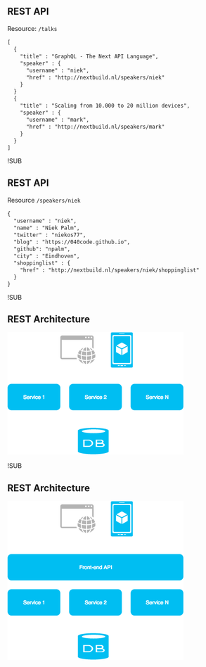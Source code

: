 ## REST API

Resource: `/talks`
```
[
  {
    "title" : "GraphQL - The Next API Language",
    "speaker" : {
      "username" : "niek",
      "href" : "http://nextbuild.nl/speakers/niek"
    }
  }
  {
    "title" : "Scaling from 10.000 to 20 million devices",
    "speaker" : {
      "username" : "mark",
      "href" : "http://nextbuild.nl/speakers/mark"
    }
  }
]

```


!SUB
## REST API
Resource `/speakers/niek`

```
{
  "username" : "niek",
  "name" : "Niek Palm",
  "twitter" : "niekos77",
  "blog" : "https://040code.github.io",
  "github": "npalm",
  "city" : "Eindhoven",
  "shoppinglist" : {
    "href" : "http://nextbuild.nl/speakers/niek/shoppinglist"
  }
}
```

!SUB
## REST Architecture
![rest](images/rest-architecture.png)

!SUB
## REST Architecture
![rest-2](images/rest-architecture-2.png)
